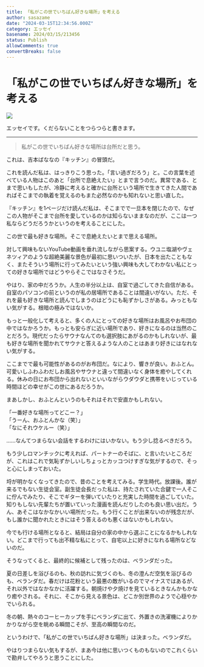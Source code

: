 ```yaml
---
title: 「私がこの世でいちばん好きな場所」を考える
author: sasazame
date: "2024-03-15T12:34:56.000Z"
category: エッセイ
basename: 2024/03/15/213456
status: Publish
allowComments: true
convertBreaks: false
---
```

# 「私がこの世でいちばん好きな場所」を考える

![](https://cdn-ak.f.st-hatena.com/images/fotolife/s/sasazame/20231122/20231122210910.png)

エッセイです。くだらないことをつらつらと書きます。

<!-- Extended Body -->

* * *

> 私がこの世でいちばん好きな場所は台所だと思う。

これは、吉本ばななの『キッチン』の冒頭だ。

これを読んだ私は、はっきりこう思った。「言い過ぎだろう」と。この言葉を述べている人物はこのあと「台所で息絶えたい」とまで言うのだ。異常である、とまで思いもしたが、冷静に考えると確かに台所という場所で生きてきた人間であればそこまでの執着を覚えるのもまた必然なのかも知れないと思い直した。

『キッチン』を1ページだけ読んだ私は、そこまでで一旦本を閉じたので、なぜこの人物がそこまで台所を愛しているのかは知らないままなのだが、ここは一つ私ならどうだろうかというのを考えることにした。

この世で最も好きな場所。そこで息絶えたいとまで思える場所。

対して興味もないYouTube動画を垂れ流しながら思案する。ウユニ塩湖やヴェネツィアのような超絶美麗な景色が最初に思いついたが、日本を出たこともなく、またそういう場所に行ってみたいという強い興味も大してわかない私にとっての好きな場所ではどうやらそこではなさそうだ。

やはり、家の中だろうか。人生の半分以上は、自室で過ごしてきた自信がある。自室のパソコンの前というのが私の居場所であることは間違いがない。ただ、それを最も好きな場所と読んでしまうのはどうにも恥ずかしさがある。みっともない気がする。根暗の極みではないか。

もっと一般化して考えると、多くの人にとっての好きな場所はお風呂やお布団の中ではなかろうか。もっとも安らぎに近い場所であり、好きになるのは当然のことだろう。現代だったらサウナなんてのも選択肢にあがるのかもしれないが、最も好きな場所を聞かれてサウナと答えるような人のことはあまり好きにはなれない気がする。

ここまでで最も可能性があるのがお布団だ。なにより、響きが良い。おふとん。可愛いしふわふわだしお風呂やサウナと違って間違いなく身体を癒やしてくれる。休みの日にお布団から出れないといいながらウダウダと携帯をいじっている時間ほどの幸せがこの世にあるだろうか。

まあしかし、おふとんというのもそれはそれで安直かもしれない。

「一番好きな場所ってどこー？」  
「うーん、おふとんかな（笑）」  
「なにそれウケルー（笑）」

……なんてつまらない会話をするわけにはいかない。もう少し捻るべきだろう。

  

もう少しロマンチックに考えれば、パートナーのそばに、と言いたいところだが、これはこれで気恥ずかしいしちょっとカッコつけすぎな気がするので、そっと心にしまっておいた。

埒が明かなくなってきたので、昔のことを考えてみる。学生時代。放課後。誰が来るでもない生徒会室。副生徒会長だった私は、持たされていた合鍵で一人そこに佇んでみたり、そこでギターを弾いていたりと充実した時間を過ごしていた。知りもしない先輩たちが置いていった漫画を読んだりしたのも良い思い出だ。うん、あそこはなかなかいい場所だった。もう行くことが出来ないのが残念だが、もし誰かに聞かれたときにはそう答えるのも悪くはないかもしれない。

今でも行ける場所となると、結局は自分の家の中から選ぶことになるかもしれない。どこまで行っても出不精な私にとって、自宅以上に好きになれる場所などないのだ。

そうなってくると、最終的に候補として残ったのは、ベランダだった。

夏の日差しを浴びるのも、秋の訪れに気づくのも、冬の澄んだ空気を浴びるのも、ベランダだ。春だけは花粉という最悪の敵がいるのでマイナスではあるが、それ以外ではなかなかに活躍する。朝焼けや夕焼けを見ているときなんかもかなり癒やされる。それに、そこから見える景色は、どこか別世界のようで心穏やかでいられる。

冬の朝、熱々のコーヒーカップを手にベランダに出て、外置きの洗濯機によりかかりながら空を眺める瞬間こそが、至高の瞬間なのだ。

というわけで、「私がこの世でいちばん好きな場所」は決まった。ベランダだ。

やはりつまらない気もするが、まあ今は他に思いつくものもないのでこれくらいで勘弁してやろうと思うことにした。
